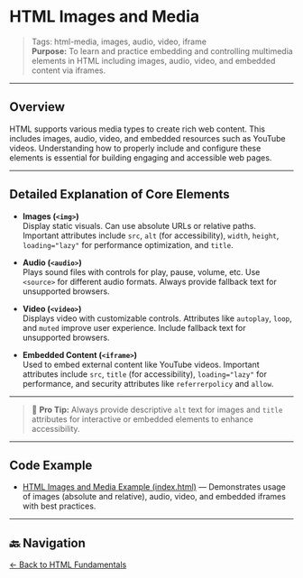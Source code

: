 # HTML Images and Media

> Tags: html-media, images, audio, video, iframe  
> **Purpose:** To learn and practice embedding and controlling multimedia elements in HTML including images, audio, video, and embedded content via iframes.

---

## Overview

HTML supports various media types to create rich web content. This includes images, audio, video, and embedded resources such as YouTube videos. Understanding how to properly include and configure these elements is essential for building engaging and accessible web pages.

---

## Detailed Explanation of Core Elements

- **Images (`<img>`)**  
  Display static visuals. Can use absolute URLs or relative paths. Important attributes include `src`, `alt` (for accessibility), `width`, `height`, `loading="lazy"` for performance optimization, and `title`.

- **Audio (`<audio>`)**  
  Plays sound files with controls for play, pause, volume, etc. Use `<source>` for different audio formats. Always provide fallback text for unsupported browsers.

- **Video (`<video>`)**  
  Displays video with customizable controls. Attributes like `autoplay`, `loop`, and `muted` improve user experience. Include fallback text for unsupported browsers.

- **Embedded Content (`<iframe>`)**  
  Used to embed external content like YouTube videos. Important attributes include `src`, `title` (for accessibility), `loading="lazy"` for performance, and security attributes like `referrerpolicy` and `allow`.

---

> 🧠 **Pro Tip:** Always provide descriptive `alt` text for images and `title` attributes for interactive or embedded elements to enhance accessibility.

---

## Code Example

- [HTML Images and Media Example (index.html)](index.html) — Demonstrates usage of images (absolute and relative), audio, video, and embedded iframes with best practices.

---

## 🔙 Navigation

[← Back to HTML Fundamentals](../README.md)
